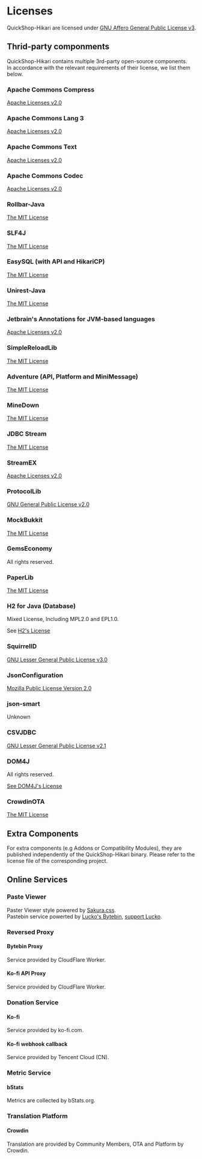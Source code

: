 # Licenses

QuickShop-Hikari are licensed under [GNU Affero General Public License v3](https://www.gnu.org/licenses/agpl-3.0.en.html).  

## Thrid-party componments

QuickShop-Hikari contains multiple 3rd-party open-source components.  
In accordance with the relevant requirements of their license, we list them below.

### Apache Commons Compress

[Apache Licenses v2.0][apache]

### Apache Commons Lang 3

[Apache Licenses v2.0][apache]

### Apache Commons Text

[Apache Licenses v2.0][apache]

### Apache Commons Codec

[Apache Licenses v2.0][apache]

### Rollbar-Java

[The MIT License][mit]

### SLF4J

[The MIT License][mit]

### EasySQL (with API and HikariCP)

[The MIT License][mit]

### Unirest-Java

[The MIT License][mit]

### Jetbrain's Annotations for JVM-based languages

[Apache Licenses v2.0][apache]

### SimpleReloadLib

[The MIT License][mit]

### Adventure (API, Platform and MiniMessage)

[The MIT License][mit]

### MineDown

[The MIT License][mit]

### JDBC Stream

[The MIT License][mit]

### StreamEX

[Apache Licenses v2.0][apache]

### ProtocolLib

[GNU General Public License v2.0][gplv2]

### MockBukkit

[The MIT License][mit]

### GemsEconomy

All rights reserved.

### PaperLib

[The MIT License][mit]

### H2 for Java (Database)

Mixed License, Including MPL2.0 and EPL1.0.

See [H2's License](https://github.com/h2database/h2database/blob/master/LICENSE.txt)

### SquirrelID

[GNU Lesser General Public License v3.0][lgplv3]

### JsonConfiguration

[Mozilla Public License Version 2.0][mpl2.0]

### json-smart

Unknown

### CSVJDBC

[GNU Lesser General Public License v2.1][lgplv2]

### DOM4J

All rights reserved.

[See DOM4J's License](https://github.com/dom4j/dom4j/blob/master/LICENSE)

### CrowdinOTA

[The MIT License][mit]

## Extra Components

For extra components (e.g Addons or Compatibility Modules), they are published independently of the QuickShop-Hikari binary. Please refer to the license file of the corresponding project.

## Online Services

### Paste Viewer

Paster Viewer style powered by [Sakura.css](https://github.com/oxalorg/sakura).  
Pastebin service powerted by [Lucko's Bytebin](https://bytebin.lucko.me/), [support Lucko](https://github.com/sponsors/lucko).  

### Reversed Proxy

#### Bytebin Proxy

Service provided by CloudFlare Worker.

#### Ko-fi API Proxy

Service provided by CloudFlare Worker.

### Donation Service

#### Ko-fi

Service provided by ko-fi.com.

#### Ko-fi webhook callback

Service provided by Tencent Cloud (CN).  

### Metric Service

#### bStats

Metrics are collected by bStats.org.

### Translation Platform

#### Crowdin

Translation are provided by Community Members, OTA and Platform by Crowdin.

[apache]: https://www.apache.org/licenses/
[mit]: https://opensource.org/licenses/MIT
[gplv3]: https://www.gnu.org/licenses/gpl-3.0.html
[lgplv3]: https://www.gnu.org/licenses/lgpl-3.0.html
[lgplv2]: http://www.gnu.org/licenses/old-licenses/lgpl-2.1.html
[gplv2]: https://www.gnu.org/licenses/gpl-3.0.html
[mpl2.0]: http://mozilla.org/MPL/2.0/

